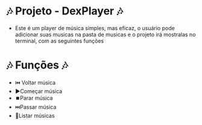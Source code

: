 #  🎶 Projeto - DexPlayer 🎶
- Este é um player de música simples, mas eficaz, o usuário pode adicionar suas musicas na pasta de musicas e o projeto irá mostralas no terminal, com as seguintes funções
  
#  🎶 Funções 🎶
-  ⏮️ Voltar música
-  ▶️Começar música
-  ⏹️Parar música
-  ⏭️Passar música
-  📖Listar músicas
